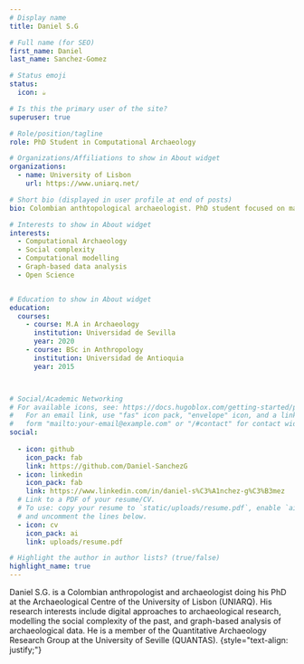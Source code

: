 ```yaml
---
# Display name
title: Daniel S.G

# Full name (for SEO)
first_name: Daniel
last_name: Sanchez-Gomez

# Status emoji
status:
  icon: ☕️

# Is this the primary user of the site?
superuser: true

# Role/position/tagline
role: PhD Student in Computational Archaeology

# Organizations/Affiliations to show in About widget
organizations:
  - name: University of Lisbon
    url: https://www.uniarq.net/

# Short bio (displayed in user profile at end of posts)
bio: Colombian anthtopological archaeologist. PhD student focused on machine-learning modelling applied to past social complexity.My research interests include digital approaches for archaeological research, network analysis,  and complex system science.

# Interests to show in About widget
interests:
  - Computational Archaeology
  - Social complexity
  - Computational modelling
  - Graph-based data analysis
  - Open Science


# Education to show in About widget
education:
  courses:
    - course: M.A in Archaeology
      institution: Universidad de Sevilla
      year: 2020
    - course: BSc in Anthropology
      institution: Universidad de Antioquia
      year: 2015



# Social/Academic Networking
# For available icons, see: https://docs.hugoblox.com/getting-started/page-builder/#icons
#   For an email link, use "fas" icon pack, "envelope" icon, and a link in the
#   form "mailto:your-email@example.com" or "/#contact" for contact widget.
social:
  
  - icon: github
    icon_pack: fab
    link: https://github.com/Daniel-SanchezG
  - icon: linkedin
    icon_pack: fab
    link: https://www.linkedin.com/in/daniel-s%C3%A1nchez-g%C3%B3mez
  # Link to a PDF of your resume/CV.
  # To use: copy your resume to `static/uploads/resume.pdf`, enable `ai` icons in `params.yaml`,
  # and uncomment the lines below.
  - icon: cv
    icon_pack: ai
    link: uploads/resume.pdf

# Highlight the author in author lists? (true/false)
highlight_name: true
---
```


 Daniel S.G. is a Colombian anthropologist and archaeologist doing his PhD at the Archaeological Centre of the University of Lisbon (UNIARQ). His research interests include digital approaches to archaeological research, modelling the social complexity of the past, and graph-based analysis of archaeological data. He is a member of the Quantitative Archaeology Research Group at the University of Seville (QUANTAS).
{style="text-align: justify;"}
